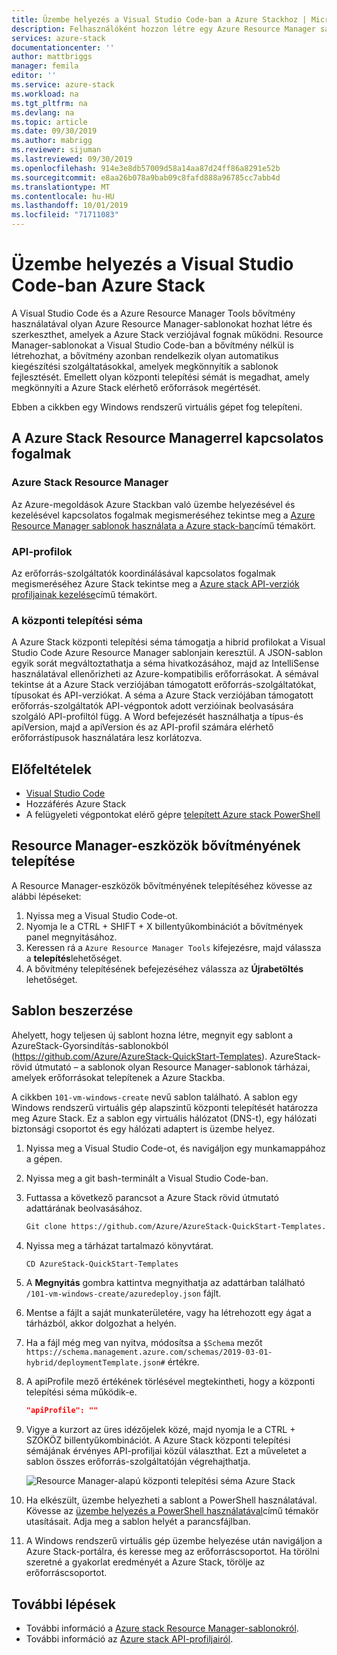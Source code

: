 ```yaml
---
title: Üzembe helyezés a Visual Studio Code-ban a Azure Stackhoz | Microsoft Docs
description: Felhasználóként hozzon létre egy Azure Resource Manager sablont a Visual Studio Code-ban, és a központi telepítési séma használatával készítsen elő egy olyan sablont, amely kompatibilis a saját Azure Stack verziójával.
services: azure-stack
documentationcenter: ''
author: mattbriggs
manager: femila
editor: ''
ms.service: azure-stack
ms.workload: na
ms.tgt_pltfrm: na
ms.devlang: na
ms.topic: article
ms.date: 09/30/2019
ms.author: mabrigg
ms.reviewer: sijuman
ms.lastreviewed: 09/30/2019
ms.openlocfilehash: 914e3e8db57009d58a14aa87d24ff86a8291e52b
ms.sourcegitcommit: e8aa26b078a9bab09c8fafd888a96785cc7abb4d
ms.translationtype: MT
ms.contentlocale: hu-HU
ms.lasthandoff: 10/01/2019
ms.locfileid: "71711083"
---
```

# <a name="deploy-with-visual-studio-code-to-azure-stack"></a>Üzembe helyezés a Visual Studio Code-ban Azure Stack

A Visual Studio Code és a Azure Resource Manager Tools bővítmény használatával olyan Azure Resource Manager-sablonokat hozhat létre és szerkeszthet, amelyek a Azure Stack verziójával fognak működni. Resource Manager-sablonokat a Visual Studio Code-ban a bővítmény nélkül is létrehozhat, a bővítmény azonban rendelkezik olyan automatikus kiegészítési szolgáltatásokkal, amelyek megkönnyítik a sablonok fejlesztését. Emellett olyan központi telepítési sémát is megadhat, amely megkönnyíti a Azure Stack elérhető erőforrások megértését.

Ebben a cikkben egy Windows rendszerű virtuális gépet fog telepíteni.

## <a name="concepts-for-azure-stack-resource-manager"></a>A Azure Stack Resource Managerrel kapcsolatos fogalmak

### <a name="azure-stack-resource-manager"></a>Azure Stack Resource Manager

Az Azure-megoldások Azure Stackban való üzembe helyezésével és kezelésével kapcsolatos fogalmak megismeréséhez tekintse meg a [Azure Resource Manager sablonok használata a Azure stack-ban](azure-stack-arm-templates.md)című témakört.

### <a name="api-profiles"></a>API-profilok
Az erőforrás-szolgáltatók koordinálásával kapcsolatos fogalmak megismeréséhez Azure Stack tekintse meg a [Azure stack API-verziók profiljainak kezelése](azure-stack-version-profiles.md)című témakört.

### <a name="the-deployment-schema"></a>A központi telepítési séma

A Azure Stack központi telepítési séma támogatja a hibrid profilokat a Visual Studio Code Azure Resource Manager sablonjain keresztül. A JSON-sablon egyik sorát megváltoztathatja a séma hivatkozásához, majd az IntelliSense használatával ellenőrizheti az Azure-kompatibilis erőforrásokat. A sémával tekintse át a Azure Stack verziójában támogatott erőforrás-szolgáltatókat, típusokat és API-verziókat. A séma a Azure Stack verziójában támogatott erőforrás-szolgáltatók API-végpontok adott verzióinak beolvasására szolgáló API-profiltól függ. A Word befejezését használhatja a típus-és apiVersion, majd a apiVersion és az API-profil számára elérhető erőforrástípusok használatára lesz korlátozva.

## <a name="prerequisites"></a>Előfeltételek

- [Visual Studio Code](https://code.visualstudio.com/)
- Hozzáférés Azure Stack
- A felügyeleti végpontokat elérő gépre [telepített Azure stack PowerShell](https://docs.microsoft.com/azure-stack/operator/azure-stack-powershell-install?toc=https%3A%2F%2Fdocs.microsoft.com%2Fen-us%2Fazure-stack%2Fuser%2FTOC.json&bc=https%3A%2F%2Fdocs.microsoft.com%2Fen-us%2Fazure-stack%2Fbreadcrumb%2Ftoc.json)

## <a name="install-resource-manager-tools-extension"></a>Resource Manager-eszközök bővítményének telepítése

A Resource Manager-eszközök bővítményének telepítéséhez kövesse az alábbi lépéseket:

1. Nyissa meg a Visual Studio Code-ot.
2. Nyomja le a CTRL + SHIFT + X billentyűkombinációt a bővítmények panel megnyitásához.
3. Keressen rá a `Azure Resource Manager Tools` kifejezésre, majd válassza a **telepítés**lehetőséget.
4. A bővítmény telepítésének befejezéséhez válassza az **Újrabetöltés** lehetőséget.

## <a name="get-a-template"></a>Sablon beszerzése

Ahelyett, hogy teljesen új sablont hozna létre, megnyit egy sablont a AzureStack-Gyorsindítás-sablonokból (https://github.com/Azure/AzureStack-QuickStart-Templates). AzureStack-rövid útmutató – a sablonok olyan Resource Manager-sablonok tárházai, amelyek erőforrásokat telepítenek a Azure Stackba. 

A cikkben `101-vm-windows-create` nevű sablon található. A sablon egy Windows rendszerű virtuális gép alapszintű központi telepítését határozza meg Azure Stack.  Ez a sablon egy virtuális hálózatot (DNS-t), egy hálózati biztonsági csoportot és egy hálózati adaptert is üzembe helyez.

1. Nyissa meg a Visual Studio Code-ot, és navigáljon egy munkamappához a gépen.
2. Nyissa meg a git bash-terminált a Visual Studio Code-ban.
3. Futtassa a következő parancsot a Azure Stack rövid útmutató adattárának beolvasásához.
    ```bash  
    Git clone https://github.com/Azure/AzureStack-QuickStart-Templates.git
    ```
4. Nyissa meg a tárházat tartalmazó könyvtárat.
    ```bash  
    CD AzureStack-QuickStart-Templates
    ```
5. A **Megnyitás** gombra kattintva megnyithatja az adattárban található `/101-vm-windows-create/azuredeploy.json` fájlt.
6. Mentse a fájlt a saját munkaterületére, vagy ha létrehozott egy ágat a tárházból, akkor dolgozhat a helyén.
7. Ha a fájl még meg van nyitva, módosítsa a `$Schema` mezőt `https://schema.management.azure.com/schemas/2019-03-01-hybrid/deploymentTemplate.json#` értékre.
8. A apiProfile mező értékének törlésével megtekintheti, hogy a központi telepítési séma működik-e.
    ```JSON  
    "apiProfile": ""
    ```
9. Vigye a kurzort az üres idézőjelek közé, majd nyomja le a CTRL + SZÓKÖZ billentyűkombinációt. A Azure Stack központi telepítési sémájának érvényes API-profiljai közül választhat. Ezt a műveletet a sablon összes erőforrás-szolgáltatóján végrehajthatja.

    ![Resource Manager-alapú központi telepítési séma Azure Stack](./media/azure-stack-resource-manager-deploy-template-vscode/azure-stack-resource-manager-vscode-schema.png)

10. Ha elkészült, üzembe helyezheti a sablont a PowerShell használatával. Kövesse az [üzembe helyezés a PowerShell használatával](azure-stack-deploy-template-powershell.md)című témakör utasításait. Adja meg a sablon helyét a parancsfájlban.
11. A Windows rendszerű virtuális gép üzembe helyezése után navigáljon a Azure Stack-portálra, és keresse meg az erőforráscsoportot. Ha törölni szeretné a gyakorlat eredményét a Azure Stack, törölje az erőforráscsoportot.

## <a name="next-steps"></a>További lépések

- További információ a [Azure stack Resource Manager-sablonokról](azure-stack-arm-templates.md).  
- További információ az [Azure stack API-profiljairól](azure-stack-version-profiles.md).